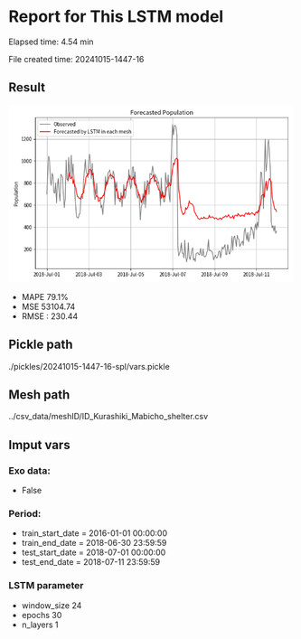 
# Report for This LSTM model 
Elapsed time: 4.54 min

File created time: 20241015-1447-16

## Result 
<img src="20241015-1447-16.png" width='600'/>

- MAPE	79.1%
- MSE 	53104.74
- RMSE : 230.44

## Pickle path
./pickles/20241015-1447-16-spl/vars.pickle

## Mesh path
../csv_data/meshID/ID_Kurashiki_Mabicho_shelter.csv

## Imput vars

### Exo data:
- False

### Period:
- train_start_date    = 2016-01-01 00:00:00
- train_end_date      = 2018-06-30 23:59:59
- test_start_date     = 2018-07-01 00:00:00  
- test_end_date       = 2018-07-11 23:59:59

### LSTM parameter
- window_size	24
- epochs	30
- n_layers	1

